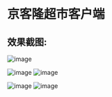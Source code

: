 京客隆超市客户端
====================

效果截图:
--------

![image](https://github.com/xiayuanquan/XYQ_JKLClientDemo/blob/master/XYQ_JKLClientDemo/screenshots/start.png)

![image](https://github.com/xiayuanquan/XYQ_JKLClientDemo/blob/master/XYQ_JKLClientDemo/screenshots/first.png)
![image](https://github.com/xiayuanquan/XYQ_JKLClientDemo/blob/master/XYQ_JKLClientDemo/screenshots/second.png)

![image](https://github.com/xiayuanquan/XYQ_JKLClientDemo/blob/master/XYQ_JKLClientDemo/screenshots/third.png)
![image](https://github.com/xiayuanquan/XYQ_JKLClientDemo/blob/master/XYQ_JKLClientDemo/screenshots/fourth.png)
